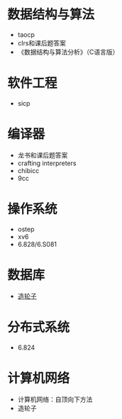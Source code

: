 # 数据结构与算法

- taocp
- clrs和课后题答案
- 《数据结构与算法分析》（C语言版）

# 软件工程

- sicp

# 编译器

- 龙书和课后题答案
- crafting interpreters
- chibicc
- 9cc

# 操作系统

- ostep
- xv6
- 6.828/6.S081

# 数据库

- [造轮子](https://cstack.github.io/db_tutorial/)

# 分布式系统

- 6.824

# 计算机网络

- 计算机网络：自顶向下方法
- 造轮子
